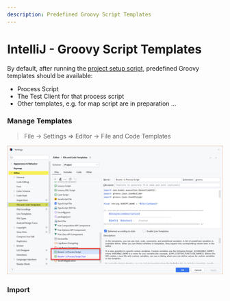 ```yaml
---
description: Predefined Groovy Script Templates
---
```


# IntelliJ - Groovy Script Templates

By default, after running the [project setup script](<../MGF4Boomi - Groovy for Boomi bfadc9ce63764373816fa22fccd3cdc1/Pre-Requisites 7deb11c4cf894c33b76456ab85cad596.md>), predefined Groovy templates should be available:

* Process Script
* The Test Client for that process script
* Other templates, e.g. for map script are in preparation …

### Manage Templates

> File → Settings ⇒ Editor → File and Code Templates

![Untitled](<../MGF4Boomi - Groovy for Boomi bfadc9ce63764373816fa22fccd3cdc1/IntelliJ 7ef933f5f8a8444283790d03ea6f5e1e/Untitled.png>)

### Import
